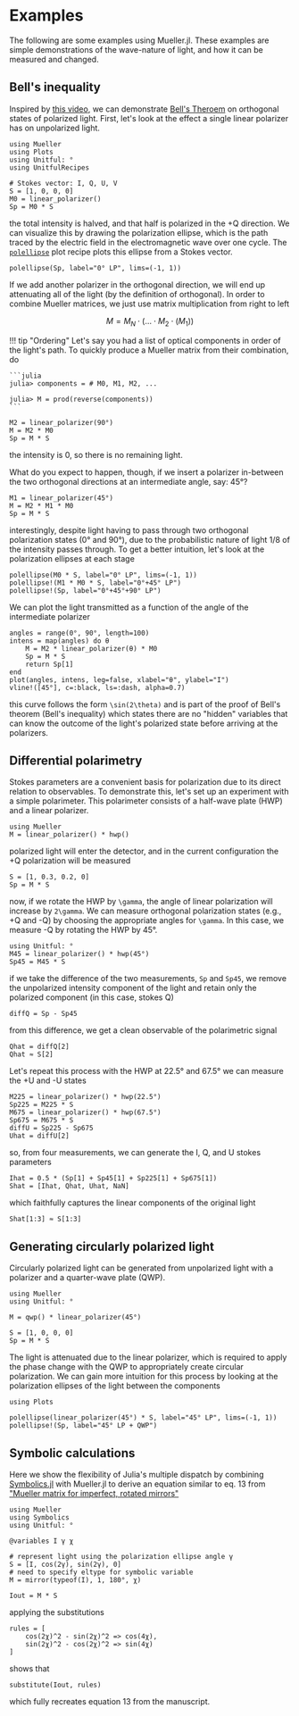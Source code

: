 # Examples

The following are some examples using Mueller.jl. These examples are simple demonstrations of the wave-nature of light, and how it can be measured and changed.

## Bell's inequality

Inspired by [this video](https://www.youtube.com/watch?v=zcqZHYo7ONs), we can demonstrate [Bell's Theroem](https://en.wikipedia.org/wiki/Bell%27s_theorem) on orthogonal states of polarized light. First, let's look at the effect a single linear polarizer has on unpolarized light.

```@example bell
using Mueller
using Plots
using Unitful: °
using UnitfulRecipes

# Stokes vector: I, Q, U, V
S = [1, 0, 0, 0]
M0 = linear_polarizer()
Sp = M0 * S
```

the total intensity is halved, and that half is polarized in the +Q direction. We can visualize this by drawing the polarization ellipse, which is the path traced by the electric field in the electromagnetic wave over one cycle. The [`polellipse`](@ref) plot recipe plots this ellipse from a Stokes vector.

```@example bell
polellipse(Sp, label="0° LP", lims=(-1, 1))
```

If we add another polarizer in the orthogonal direction, we will end up attenuating all of the light (by the definition of orthogonal). In order to combine Mueller matrices, we just use matrix multiplication from right to left

```math
M = M_N \cdot \left(\ldots \cdot M_2 \cdot \left( M_1 \right)\right)
```

!!! tip "Ordering"
    Let's say you had a list of optical components in order of the light's path. To quickly produce a Mueller matrix from their combination, do

    ```julia
    julia> components = # M0, M1, M2, ...

    julia> M = prod(reverse(components))
    ```

```@example bell
M2 = linear_polarizer(90°)
M = M2 * M0
Sp = M * S
```

the intensity is 0, so there is no remaining light.

What do you expect to happen, though, if we insert a polarizer in-between the two orthogonal directions at an intermediate angle, say: 45°?

```@example bell
M1 = linear_polarizer(45°)
M = M2 * M1 * M0
Sp = M * S
```

interestingly, despite light having to pass through two orthogonal polarization states (0° and 90°), due to the probabilistic nature of light 1/8 of the intensity passes through. To get a better intuition, let's look at the polarization ellipses at each stage

```@example bell
polellipse(M0 * S, label="0° LP", lims=(-1, 1))
polellipse!(M1 * M0 * S, label="0°+45° LP")
polellipse!(Sp, label="0°+45°+90° LP")
```

We can plot the light transmitted as a function of the angle of the  intermediate polarizer

```@example bell
angles = range(0°, 90°, length=100)
intens = map(angles) do θ
    M = M2 * linear_polarizer(θ) * M0
    Sp = M * S
    return Sp[1]
end
plot(angles, intens, leg=false, xlabel="θ", ylabel="I")
vline!([45°], c=:black, ls=:dash, alpha=0.7)
```

this curve follows the form ``\sin(2\theta)`` and is part of the proof  of  Bell's theorem (Bell's inequality) which states there are no "hidden" variables that can know the outcome of the light's polarized state before arriving at the polarizers.

## Differential polarimetry

Stokes parameters are a convenient basis for polarization due to its direct relation to observables. To demonstrate this, let's set up an experiment with a simple polarimeter. This polarimeter consists of a half-wave plate (HWP) and a linear polarizer.

```@example pdi
using Mueller
M = linear_polarizer() * hwp()
```

polarized light will enter the detector, and in the current configuration the +Q polarization will be measured

```@example pdi
S = [1, 0.3, 0.2, 0]
Sp = M * S
```

now, if we rotate the HWP by ``\gamma``, the angle of linear polarization will increase by ``2\gamma``. We can measure orthogonal polarization states (e.g., +Q and -Q) by choosing the appropriate angles for ``\gamma``. In this case, we measure -Q by rotating the HWP by 45°.

```@example pdi
using Unitful: °
M45 = linear_polarizer() * hwp(45°)
Sp45 = M45 * S
```

if we take the difference of the two measurements, `Sp` and `Sp45`, we remove the unpolarized intensity component of the light and retain only the polarized component (in this case, stokes Q)

```@example pdi
diffQ = Sp - Sp45
```

from this difference, we get a clean observable of the polarimetric signal

```@example pdi
Qhat = diffQ[2]
Qhat ≈ S[2]
```

Let's repeat this process with the HWP at 22.5° and 67.5° we can measure the +U and -U states

```@example pdi
M225 = linear_polarizer() * hwp(22.5°)
Sp225 = M225 * S
M675 = linear_polarizer() * hwp(67.5°)
Sp675 = M675 * S
diffU = Sp225 - Sp675
Uhat = diffU[2]
```

so, from four measurements, we can generate the I, Q, and U stokes parameters

```@example pdi
Ihat = 0.5 * (Sp[1] + Sp45[1] + Sp225[1] + Sp675[1])
Shat = [Ihat, Qhat, Uhat, NaN]
```

which faithfully captures the linear components of the original light

```@example pdi
Shat[1:3] ≈ S[1:3]
```

## Generating circularly polarized light

Circularly polarized light can be generated from unpolarized light with a polarizer and a quarter-wave plate (QWP).

```@example circular
using Mueller
using Unitful: °

M = qwp() * linear_polarizer(45°)
```

```@example circular
S = [1, 0, 0, 0]
Sp = M * S
```

The light is  attenuated due to the linear polarizer, which is required to apply the phase change with the QWP to appropriately create  circular polarization. We can gain more intuition for this process by looking at the polarization ellipses of the light between the components

```@example circular
using Plots

polellipse(linear_polarizer(45°) * S, label="45° LP", lims=(-1, 1))
polellipse!(Sp, label="45° LP + QWP")
```

## Symbolic calculations

Here we show the flexibility of Julia's multiple dispatch by combining [Symbolics.jl](https://github.com/SciML/Symbolics.jl) with Mueller.jl to derive an equation similar to eq. 13 from ["Mueller matrix for imperfect, rotated mirrors"](https://psfcsv10.psfc.mit.edu/~sscott/MSEmemos/mse_memo_20c.pdf)

```@example mirror
using Mueller
using Symbolics
using Unitful: °

@variables I γ χ

# represent light using the polarization ellipse angle γ
S = [I, cos(2γ), sin(2γ), 0]
# need to specify eltype for symbolic variable
M = mirror(typeof(I), 1, 180°, χ)
```

```@example mirror
Iout = M * S
```

applying the substitutions

```@example mirror
rules = [
    cos(2χ)^2 - sin(2χ)^2 => cos(4χ),
    sin(2χ)^2 - cos(2χ)^2 => sin(4χ)
]
```

shows that

```@example mirror
substitute(Iout, rules)
```

which fully recreates equation 13 from the manuscript.
